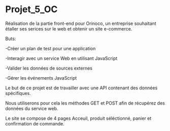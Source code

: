 # Projet_5_OC

Réalisation de la partie front-end pour Orinoco, un
entreprise souhaitant étaller ses serices sur le web et obtenir un site e-commerce.

Buts:

-Créer un plan de test pour une application

-Interagir avec un service Web en utilisant JavaScript

-Valider les données de sources externes

-Gérer les événements JavaScript

Le but de ce projet est de travailler avec une API contenant des données spécifiques.

Nous utiliserons pour cela les méthodes GET et POST afin de récupérez des données du service web.

Le site se compose de 4 pages Acceuil, produit séléctionné, panier et confirmation de commande. 




